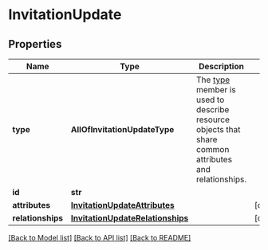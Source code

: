 # InvitationUpdate

## Properties
Name | Type | Description | Notes
------------ | ------------- | ------------- | -------------
**type** | **AllOfInvitationUpdateType** | The [type](https://jsonapi.org/format/#document-resource-object-identification) member is used to describe resource objects that share common attributes and relationships. | 
**id** | **str** |  | 
**attributes** | [**InvitationUpdateAttributes**](InvitationUpdateAttributes.md) |  | [optional] 
**relationships** | [**InvitationUpdateRelationships**](InvitationUpdateRelationships.md) |  | [optional] 

[[Back to Model list]](../README.md#documentation-for-models) [[Back to API list]](../README.md#documentation-for-api-endpoints) [[Back to README]](../README.md)

